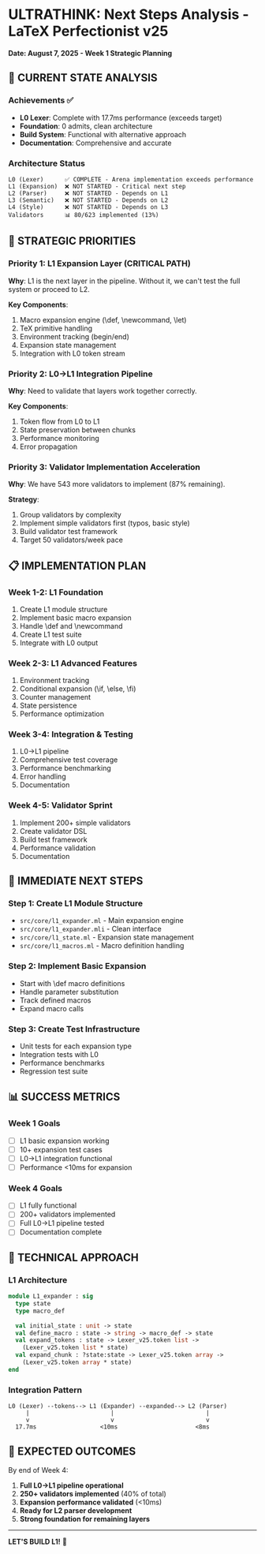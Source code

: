 # ULTRATHINK: Next Steps Analysis - LaTeX Perfectionist v25
**Date: August 7, 2025 - Week 1 Strategic Planning**

## 🧠 CURRENT STATE ANALYSIS

### Achievements ✅
- **L0 Lexer**: Complete with 17.7ms performance (exceeds target)
- **Foundation**: 0 admits, clean architecture
- **Build System**: Functional with alternative approach
- **Documentation**: Comprehensive and accurate

### Architecture Status
```
L0 (Lexer)      ✅ COMPLETE - Arena implementation exceeds performance
L1 (Expansion)  ❌ NOT STARTED - Critical next step
L2 (Parser)     ❌ NOT STARTED - Depends on L1
L3 (Semantic)   ❌ NOT STARTED - Depends on L2
L4 (Style)      ❌ NOT STARTED - Depends on L3
Validators      📊 80/623 implemented (13%)
```

## 🎯 STRATEGIC PRIORITIES

### Priority 1: L1 Expansion Layer (CRITICAL PATH)
**Why**: L1 is the next layer in the pipeline. Without it, we can't test the full system or proceed to L2.

**Key Components**:
1. Macro expansion engine (\def, \newcommand, \let)
2. TeX primitive handling
3. Environment tracking (begin/end)
4. Expansion state management
5. Integration with L0 token stream

### Priority 2: L0→L1 Integration Pipeline
**Why**: Need to validate that layers work together correctly.

**Key Components**:
1. Token flow from L0 to L1
2. State preservation between chunks
3. Performance monitoring
4. Error propagation

### Priority 3: Validator Implementation Acceleration
**Why**: We have 543 more validators to implement (87% remaining).

**Strategy**:
1. Group validators by complexity
2. Implement simple validators first (typos, basic style)
3. Build validator test framework
4. Target 50 validators/week pace

## 📋 IMPLEMENTATION PLAN

### Week 1-2: L1 Foundation
1. Create L1 module structure
2. Implement basic macro expansion
3. Handle \def and \newcommand
4. Create L1 test suite
5. Integrate with L0 output

### Week 2-3: L1 Advanced Features
1. Environment tracking
2. Conditional expansion (\if, \else, \fi)
3. Counter management
4. State persistence
5. Performance optimization

### Week 3-4: Integration & Testing
1. L0→L1 pipeline
2. Comprehensive test coverage
3. Performance benchmarking
4. Error handling
5. Documentation

### Week 4-5: Validator Sprint
1. Implement 200+ simple validators
2. Create validator DSL
3. Build test framework
4. Performance validation
5. Documentation

## 🚀 IMMEDIATE NEXT STEPS

### Step 1: Create L1 Module Structure
- `src/core/l1_expander.ml` - Main expansion engine
- `src/core/l1_expander.mli` - Clean interface
- `src/core/l1_state.ml` - Expansion state management
- `src/core/l1_macros.ml` - Macro definition handling

### Step 2: Implement Basic Expansion
- Start with \def macro definitions
- Handle parameter substitution
- Track defined macros
- Expand macro calls

### Step 3: Create Test Infrastructure
- Unit tests for each expansion type
- Integration tests with L0
- Performance benchmarks
- Regression test suite

## 📊 SUCCESS METRICS

### Week 1 Goals
- [ ] L1 basic expansion working
- [ ] 10+ expansion test cases
- [ ] L0→L1 integration functional
- [ ] Performance <10ms for expansion

### Week 4 Goals
- [ ] L1 fully functional
- [ ] 200+ validators implemented
- [ ] Full L0→L1 pipeline tested
- [ ] Documentation complete

## 🔧 TECHNICAL APPROACH

### L1 Architecture
```ocaml
module L1_expander : sig
  type state
  type macro_def
  
  val initial_state : unit -> state
  val define_macro : state -> string -> macro_def -> state
  val expand_tokens : state -> Lexer_v25.token list -> 
    (Lexer_v25.token list * state)
  val expand_chunk : ?state:state -> Lexer_v25.token array -> 
    (Lexer_v25.token array * state)
end
```

### Integration Pattern
```
L0 (Lexer) --tokens--> L1 (Expander) --expanded--> L2 (Parser)
     |                       |                          |
     v                       v                          v
  17.7ms                  <10ms                      <8ms
```

## 🎉 EXPECTED OUTCOMES

By end of Week 4:
1. **Full L0→L1 pipeline operational**
2. **250+ validators implemented** (40% of total)
3. **Expansion performance validated** (<10ms)
4. **Ready for L2 parser development**
5. **Strong foundation for remaining layers**

---

**LET'S BUILD L1!** 🚀